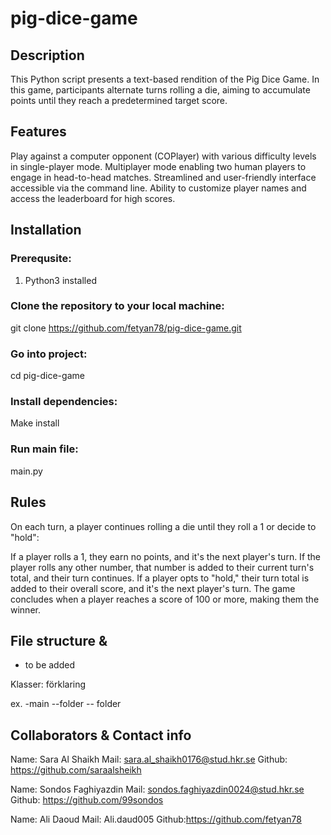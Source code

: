 # pig-dice-game

## Description
This Python script presents a text-based rendition of the Pig Dice Game. In this game, participants alternate turns rolling a die, aiming to accumulate points until they reach a predetermined target score.

## Features
Play against a computer opponent (COPlayer) with various difficulty levels in single-player mode.
Multiplayer mode enabling two human players to engage in head-to-head matches.
Streamlined and user-friendly interface accessible via the command line.
Ability to customize player names and access the leaderboard for high scores.

## Installation

### Prerequsite: 
1. Python3 installed


### Clone the repository to your local machine:
git clone https://github.com/fetyan78/pig-dice-game.git 

### Go into project:
cd pig-dice-game

### Install dependencies:
Make install

### Run main file: 
main.py

## Rules
On each turn, a player continues rolling a die until they roll a 1 or decide to "hold":

If a player rolls a 1, they earn no points, and it's the next player's turn.
If the player rolls any other number, that number is added to their current turn's total, and their turn continues.
If a player opts to "hold," their turn total is added to their overall score, and it's the next player's turn.
The game concludes when a player reaches a score of 100 or more, making them the winner.

## File structure &
- to be added

Klasser: förklaring

ex. -main
     --folder
    -- folder

## Collaborators & Contact info

Name: Sara Al Shaikh
Mail: sara.al_shaikh0176@stud.hkr.se
Github: https://github.com/saraalsheikh

Name: Sondos Faghiyazdin
Mail: sondos.faghiyazdin0024@stud.hkr.se
Github: https://github.com/99sondos

Name: Ali Daoud
Mail: Ali.daud005
Github:https://github.com/fetyan78
